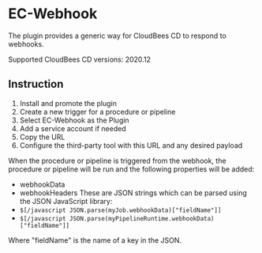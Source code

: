 # EC-Webhook

The plugin provides a generic way for CloudBees CD to respond to webhooks.

Supported CloudBees CD versions: 2020.12

## Instruction
1. Install and promote the plugin
2. Create a new trigger for a procedure or pipeline
3. Select EC-Webhook as the Plugin
4. Add a service account if needed
5. Copy the URL
6. Configure the third-party tool with this URL and any desired payload

When the procedure or pipeline is triggered from the webhook, the procedure or pipeline will be run
and the following properties will be added:
* webhookData
* webhookHeaders
These are JSON strings which can be parsed using the JSON JavaScript library:
* `$[/javascript JSON.parse(myJob.webhookData)["fieldName"]]`
* `$[/javascript JSON.parse(myPipelineRuntime.webhookData)["fieldName"]]`

Where "fieldName" is the name of a key in the JSON.



